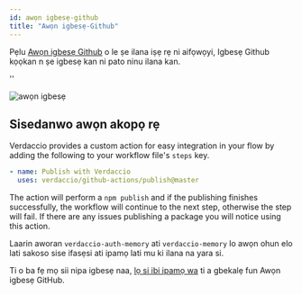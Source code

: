 ```yaml
---
id: awọn igbesẹ-github
title: "Awọn igbesẹ-Github"
---
```


Pẹlu [Awọn igbesẹ Github](https://github.com/features/actions) o le ṣe ilana iṣẹ rẹ ni aifọwọyi, Igbesẹ Github kọọkan n ṣe igbesẹ kan ni pato ninu ilana kan.

<div id="codefund">''</div>

![awọn igbesẹ](/img/github-actions.png)

## Sisedanwo awọn akopọ rẹ

Verdaccio provides a custom action for easy integration in your flow by adding the following to your workflow file's `steps` key.

```yaml
- name: Publish with Verdaccio
  uses: verdaccio/github-actions/publish@master
```

The action will perform a `npm publish` and if the publishing finishes successfully, the workflow will continue to the next step, otherwise the step will fail. If there are any issues publishing a package you will notice using this action.

Laarin aworan `verdaccio-auth-memory` ati `verdaccio-memory` lo awọn ohun elo lati sakoso sise ifasẹsi ati ipamọ lati mu ki ilana na yara si.

Ti o ba fẹ mọ sii nipa igbesẹ naa, [lọ si ibi ipamọ wa](https://github.com/verdaccio/github-actions) ti a gbekalẹ fun Awọn igbesẹ GitHub.